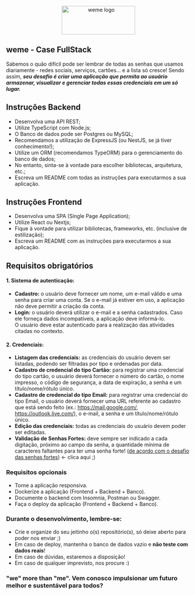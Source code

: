 <p align="center">
  <a href="https://www.weme.com.br/">
    <img src="https://uploads-ssl.webflow.com/64777a8d9e690fab7ae929ff/649bd8ed4b3a895b4e593264_Group%2083.svg" alt="weme logo" width="200" height="78"/>
  </a>
</p>

## weme - Case FullStack

Sabemos o quão difícil pode ser lembrar de todas as senhas que usamos diariamente - redes sociais, serviços, cartões... e a lista só cresce! Sendo assim, _**seu desafio é criar uma aplicação que permita ao usuário armazenar, visualizar e gerenciar todas essas credenciais em um só lugar.**_

## Instruções Backend

*   Desenvolva uma API REST;
*   Utilize TypeScript com Node.js;
*   O Banco de dados pode ser Postgres ou MySQL;
*   Recomendamos a utilização de ExpressJS (ou NestJS, se já tiver conhecimento!);
*   Utilize um ORM (recomendamos TypeORM) para o gerenciamento do banco de dados;
*   No entanto, sinta-se à vontade para escolher bibliotecas, arquitetura, etc.;
*   Escreva um README com todas as instruções para executarmos a sua aplicação.

## Instruções Frontend

*   Desenvolva uma SPA (Single Page Application);
*   Utilize React ou Nextjs;
*   Fique à vontade para utilizar bibliotecas, frameworks, etc. (inclusive de estilização);
*   Escreva um README com as instruções para executarmos a sua aplicação.

## Requisitos obrigatórios

#### 1\. Sistema de autenticação:

*   **Cadastro:** o usuário deve fornecer um nome, um e-mail válido e uma senha para criar uma conta. Se o e-mail já estiver em uso, a aplicação não deve permitir a criação da conta.
*   **Login:** o usuário deverá utilizar o e-mail e a senha cadastrados. Caso ele forneça dados incompatíveis, a aplicação deve informá-lo.  
    O usuário deve estar autenticado para a realização das atividades citadas no contexto.

#### 2\. Credenciais:

*   **Listagem das credenciais:** as credenciais do usuário devem ser listadas, podendo ser filtradas por tipo e ordenadas por data.
*   **Cadastro de credencial do tipo Cartão:** para registrar uma credencial do tipo cartão, o usuário deverá fornecer o número do cartão, o nome impresso, o código de segurança, a data de expiração, a senha e um título/nome/rótulo único.  
*   **Cadastro de credencial do tipo Email:** para registrar uma credencial do tipo Email, o usuário deverá fornecer uma URL referente ao cadastro que está sendo feito (ex.: https://mail.google.com/, https://outlook.live.com/), o e-mail, a senha e um título/nome/rótulo único.
*   **Edição das credenciais:** todas as credenciais do usuário devem poder ser editadas.
*   **Validação de Senhas Fortes:** deve sempre ser indicado a cada digitação, próximo ao campo da senha, a quantidade mínima de caracteres faltantes para ter uma senha forte! ([de acordo com o desafio das senhas fortes](https://github.com/wemeorg/techcase/blob/dev/strongpass.md)) <- clica aqui ;)

### Requisitos opcionais

*   Torne a aplicação responsiva.
*   Dockerize a aplicação (Frontend + Backend + Banco).
*   Documente o backend com Insomnia, Postman ou Swagger.
*   Faça o deploy da aplicação (Frontend + Backend + Banco).

### Durante o desenvolvimento, lembre-se:

*   Crie e organize do seu jeitinho o(s) repositório(s), só deixe aberto para poder nos enviar ;)
*   Em caso de deploy, mantenha o banco de dados vazio e **não teste com dados reais**!
*   Em caso de dúvidas, estaremos a disposição!
*   Em caso de qualquer imprevisto, nos procure :)

### "we" more than "me". Vem conosco impulsionar um futuro melhor e sustentável para todos?
